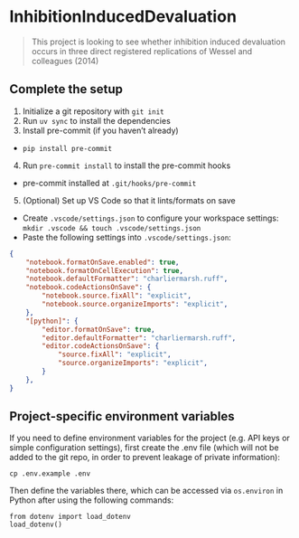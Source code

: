 # InhibitionInducedDevaluation

> This project is looking to see whether inhibition induced devaluation occurs in three direct registered replications of Wessel and colleagues (2014)

## Complete the setup

1. Initialize a git repository with `git init`
2. Run `uv sync` to install the dependencies
3. Install pre-commit (if you haven’t already)
- `pip install pre-commit`
4. Run `pre-commit install` to install the pre-commit hooks
- pre-commit installed at `.git/hooks/pre-commit`
5. (Optional) Set up VS Code so that it lints/formats on save
- Create `.vscode/settings.json` to configure your workspace settings: `mkdir .vscode && touch .vscode/settings.json`
- Paste the following settings into `.vscode/settings.json`:
```json
{
    "notebook.formatOnSave.enabled": true,
    "notebook.formatOnCellExecution": true,
    "notebook.defaultFormatter": "charliermarsh.ruff",
    "notebook.codeActionsOnSave": {
        "notebook.source.fixAll": "explicit",
        "notebook.source.organizeImports": "explicit",
    },
    "[python]": {
        "editor.formatOnSave": true,
        "editor.defaultFormatter": "charliermarsh.ruff",
        "editor.codeActionsOnSave": {
            "source.fixAll": "explicit",
            "source.organizeImports": "explicit",
        }
    },
}
```


## Project-specific environment variables

If you need to define environment variables for the project (e.g. API keys or simple configuration settings), 
first create the .env file (which will not be added to the git repo, in order to prevent leakage of private information):

```
cp .env.example .env
```

Then define the variables there, which can be accessed via `os.environ` in Python after using the following commands:

```
from dotenv import load_dotenv
load_dotenv()
```